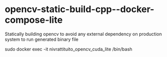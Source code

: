 # opencv-static-build-cpp--docker-compose-lite
Statically building opencv to avoid any external dependency on production system to run generated binary file


sudo docker exec -it nivrattituito_opencv_cuda_lite /bin/bash